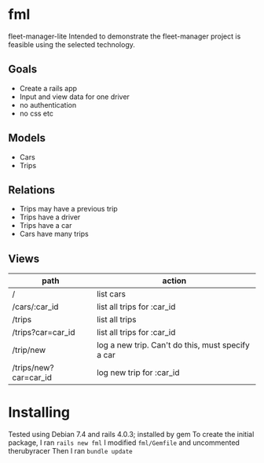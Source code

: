 fml
==================

fleet-manager-lite
Intended to demonstrate the fleet-manager project is feasible using the selected technology.

Goals
-----
* Create a rails app
* Input and view data for one driver
* no authentication
* no css etc

Models
------
* Cars
* Trips

Relations
---------
* Trips may have a previous trip
* Trips have a driver
* Trips have a car
* Cars have many trips

Views
-----
| path | action |
|------|--------|
| / | list cars |
| /cars/:car_id| list all trips for :car_id |
| /trips | list all trips |
| /trips?car=car_id | list all trips for :car_id |
| /trip/new | log a new trip. Can't do this, must specify a car |
| /trips/new?car=car_id | log new trip for :car_id |

Installing
==========
Tested using Debian 7.4 and rails 4.0.3; installed by gem
To create the initial package, I ran `rails new fml`
I modified `fml/Gemfile` and uncommented therubyracer
Then I ran `bundle update`
